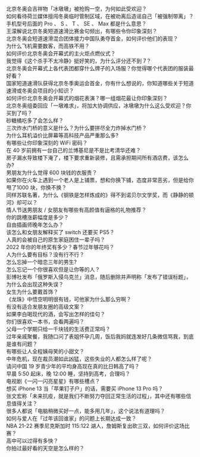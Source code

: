 北京冬奥会吉祥物「冰墩墩」被抢购一空，为何如此受欢迎？  
如何看待荷兰媒体擅闯冬奥临时管制区域，在被劝离后造谣自己「被强制带离」？  
手机型号后面的 Pro 、 S 、 T 、 SE 、 Max 都是什么意思？  
王濛解说北京冬奥短道速滑比赛金句频出，有哪些令你印象深刻？  
北京冬奥会短道速滑混合团体接力中国队勇夺首金，如何评价他们的表现？  
为什么飞机需要数客，而高铁不用？  
如何评价北京冬奥会开幕式的主火炬点燃仪式？  
我觉得《这个杀手不太冷静》挺好笑的，为什么评分还不到 7？  
北京冬奥会开幕式上各代表团都穿什么牌子的入场服？你觉得哪个代表团的服装最好看？  
国家短道速滑队获得北京冬季奥运会首金，你有什么想说的，你知道哪些关于短道速滑或冬奥会项目的小知识？  
如何评价北京冬奥会开幕式的烟花表演？哪一组烟花最让你印象深刻？  
北京冬奥组委回应「一墩难求」，将加大协调供应，冰墩墩为什么这么受欢迎？你买到了吗？  
砂糖橘吃多了会怎么样？  
三次炸水门桥的意义是什么？为什么要拼尽全力炸掉水门桥？  
为什么耳机溢价比屏幕等高科技产品严重那么多?  
有哪些让你印象深刻的 WiFi 密码？  
在 40 岁前拥有一台自己的兰博基尼是不是比考清华还难？  
房子漏水导致楼下淹了，楼下要求重新装修，且需承担期间所有酒店费，该怎么办?  
男朋友为什么觉得 600 块钱的衣服贵？  
如果你在火车上遇到一个老人是上铺票，想和你换下铺，态度非常恶劣，但是给你甩了1000 块，你换不换？  
同样苏联名著，为什么《钢铁是怎样炼成的》得不到诺贝尔文学奖，而《静静的顿河》却可以？  
情人节送男朋友 / 女朋友有哪些有高颜值有逼格的礼物推荐？  
你的跳槽涨薪幅度是多少？  
自由插画师晚年怎么办？  
该怎么和女朋友解释买了 switch 还要买 PS5？  
人真的会被自己的原生家庭困住一辈子吗？  
2022 年你的年终奖有多少？春节过年够花吗？  
人为什么要有目标？没有行不行？  
怎么忘掉一个暗恋三年的男生?  
怎么忘记一个你很喜欢但是让你等的人？  
彭博社发布「俄罗斯入侵乌克兰」消息，随后删除并声明称「发布了错误标题」，为什么会出现这种失误？  
女生为什么要戴首饰？  
《龙珠》中悟空明明很有钱，可他家为什么那么穷啊？  
有没有适合发朋友圈的高级文案？  
如果李白喝现代的酒，会写出怎样的佳句？  
你们很喜欢一本书，会看两遍吗？  
父母一个学期只给一千块钱的生活费正常吗？  
过年亲戚聚餐，我随口问了表姐怀孕几周，饭后我妈就连发好几条微信骂我，到底是谁有问题？  
有哪些让人全程姨母笑的小甜文？  
中年危机，现在裁员潮如此凶猛，这些失业的人都怎么样了呢？  
请问中国 19 岁青少年的平均身高现在真的比日韩高了吗？  
早晨 5:50 起床，晚 12:00 睡，坚持到高考，合理吗？  
电视剧《一闪一闪亮星星》有哪些槽点？  
想买 iPhone 13 当「苹果钉子户」的话，需要买 iPhone 13 Pro 吗？  
张文宏称「未来抗疫，就是我们不断努力夺回正常生活的过程」，其中还有哪些信息值得关注？  
很多人都说「电脑稍微买好一点，能多用几年」，这个说法有道理吗？  
如何与爱人在「过年该回谁家」的问题上长期达成一致？  
NBA 21-22 赛季尼克斯加时 115:122 湖人，詹姆斯复出砍三双，如何评价这场比赛？  
高中可以过得有多快？  
你拍过最好看的天空是怎么样的？  
